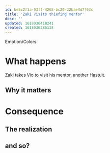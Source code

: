 ```yaml
---
id: be5c2f1a-03ff-4265-bc20-22bae4d7f03c
title: 'Zaki visits thiefing mentor'
desc: ''
updated: 1618036418241
created: 1618036385138
---
```

Emotion/Colors
>

# What happens
Zaki takes Vio to visit his mentor, another Hastuit.

##  Why it matters


# Consequence

## The realization

## and so?
